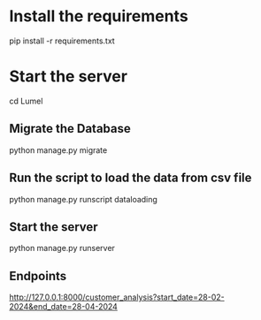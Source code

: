 # Install the requirements
pip install -r requirements.txt

# Start the server
cd Lumel

## Migrate the Database
python manage.py migrate

## Run the script to load the data from csv file
python manage.py runscript dataloading

## Start the server
python manage.py runserver

## Endpoints
http://127.0.0.1:8000/customer_analysis?start_date=28-02-2024&end_date=28-04-2024

